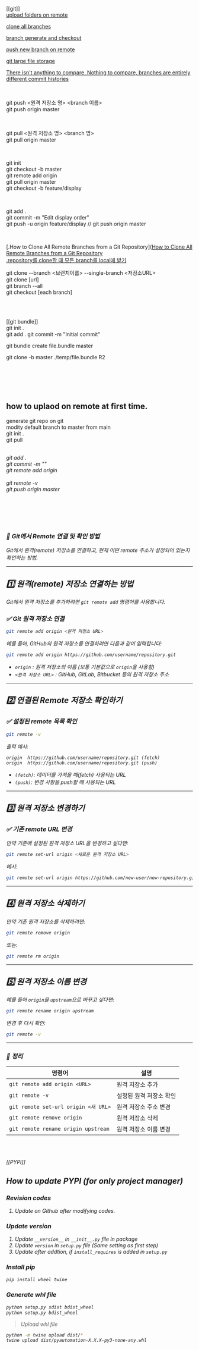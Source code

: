 
[[git]]  
[upload folders on remote](https://cocococo.tistory.com/entry/Git-Git%EC%97%90-%ED%8F%B4%EB%8D%94-%EC%97%85%EB%A1%9C%EB%93%9C-%EB%B0%A9%EB%B2%95)

[clone all branches](https://velog.io/@dataliteracy/%EB%AA%A8%EB%93%A0-git-%EB%B8%8C%EB%9E%9C%EC%B9%98-%ED%81%B4%EB%A1%A0%ED%95%B4%EC%98%A4%EA%B8%B0feat.-git-alias)

[branch generate and checkout](https://mylko72.gitbooks.io/git/content/branch/checkout.html)

[push new branch on remote](https://magoker.tistory.com/220)

[git large file storage](https://git-lfs.com/)

[There isn't anything to compare. Nothing to compare, branches are entirely different commit histories](https://stackoverflow.com/questions/23344320/there-isnt-anything-to-compare-nothing-to-compare-branches-are-entirely-diffe)

<br>

git push <원격 저장소 명> <branch 이름>  
git push origin master  

<br>

git pull <원격 저장소 명> <branch 명>  
git pull origin master  


<br>

git init  
git checkout -b master  
git remote add origin <git remote repo>  
git pull origin master  
git checkout -b feature/display  

<br>  

git add .  
git commit -m "Edit display order"  
git push -u origin feature/display  // git push origin master

<br>

[.How to Clone All Remote Branches from a Git Repository]([How to Clone All Remote Branches from a Git Repository](https://www.youtube.com/watch?v=qUtb8-CvEoo)  
[.repository를 clone할 때 모든 branch를 local에 받기](https://github.com/jobhope/TechnicalNote/blob/master/github/CloneRepository.md)  

git clone --branch <브랜치이름> --single-branch <저장소URL>  
git clone [url]  
git branch --all  
git checkout [each branch]  

<br>  
<br>

[[git bundle]]  
git init .  
git add .
git commit -m "Initial commit"  

git bundle create file.bundle master

git clone -b master ./temp/file.bundle R2


<br>
<br>
<br>
<br>

## how to uplaod on remote at first time.  
generate git repo on git  
modity default branch to master from main  
git init .  
git pull <address>  
git add .  
git commit -m ""  
git remote add origin <address>  
git remote -v  
git push origin master  


<br>
<br>
<br>
<br>

### 🔗 **Git에서 Remote 연결 및 확인 방법**
Git에서 원격(remote) 저장소를 연결하고, 현재 어떤 remote 주소가 설정되어 있는지 확인하는 방법.

---

## **1️⃣ 원격(remote) 저장소 연결하는 방법**
Git에서 원격 저장소를 추가하려면 `git remote add` 명령어를 사용합니다.

### ✅ **Git 원격 저장소 연결**
```bash
git remote add origin <원격 저장소 URL>
```
예를 들어, GitHub의 원격 저장소를 연결하려면 다음과 같이 입력합니다:
```bash
git remote add origin https://github.com/username/repository.git
```
- `origin` : 원격 저장소의 이름 (보통 기본값으로 `origin`을 사용함)
- `<원격 저장소 URL>` : GitHub, GitLab, Bitbucket 등의 원격 저장소 주소

---

## **2️⃣ 연결된 Remote 저장소 확인하기**
### ✅ **설정된 remote 목록 확인**
```bash
git remote -v
```
출력 예시:
```
origin  https://github.com/username/repository.git (fetch)
origin  https://github.com/username/repository.git (push)
```
- `(fetch)`: 데이터를 가져올 때(fetch) 사용되는 URL
- `(push)`: 변경 사항을 push할 때 사용되는 URL

---

## **3️⃣ 원격 저장소 변경하기**
### ✅ **기존 remote URL 변경**
만약 기존에 설정된 원격 저장소 URL을 변경하고 싶다면:
```bash
git remote set-url origin <새로운 원격 저장소 URL>
```
예시:
```bash
git remote set-url origin https://github.com/new-user/new-repository.git
```

---

## **4️⃣ 원격 저장소 삭제하기**
만약 기존 원격 저장소를 삭제하려면:
```bash
git remote remove origin
```
또는:
```bash
git remote rm origin
```

---

## **5️⃣ 원격 저장소 이름 변경**
예를 들어 `origin`을 `upstream`으로 바꾸고 싶다면:
```bash
git remote rename origin upstream
```
변경 후 다시 확인:
```bash
git remote -v
```

---

### 🎯 **정리**
| 명령어 | 설명 |
|--------|------|
| `git remote add origin <URL>` | 원격 저장소 추가 |
| `git remote -v` | 설정된 원격 저장소 확인 |
| `git remote set-url origin <새 URL>` | 원격 저장소 주소 변경 |
| `git remote remove origin` | 원격 저장소 삭제 |
| `git remote rename origin upstream` | 원격 저장소 이름 변경 |




<br>
<br>

[[PYPI]]
## How to update PYPI (for only project manager)

### Revision codes
1. Update on Github after modifying codes.

### Update version

1. Update `__version__` in `__init__.py` file in package
2. Update `version` in `setup.py` file (Same setting as first step)
3. Update after addtion, if `install_requires` is added in `setup.py`

### Install pip
```bash
pip install wheel twine
```

### Generate whl file
```bash
python setup.py sdist bdist_wheel
python setup.py bdist_wheel
```

> Upload whl file
```bash
python -m twine upload dist/*
twine upload dist/pyautomation-X.X.X-py3-none-any.whl
